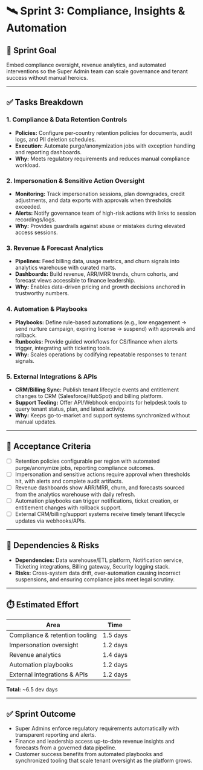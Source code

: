 # 🛰️ Sprint 3: Compliance, Insights & Automation

## 🎯 Sprint Goal
Embed compliance oversight, revenue analytics, and automated interventions so the Super Admin team can scale governance and tenant success without manual heroics.

---

## ✅ Tasks Breakdown

### 1. Compliance & Data Retention Controls
- **Policies:** Configure per-country retention policies for documents, audit logs, and PII deletion schedules.
- **Execution:** Automate purge/anonymization jobs with exception handling and reporting dashboards.
- **Why:** Meets regulatory requirements and reduces manual compliance workload.

### 2. Impersonation & Sensitive Action Oversight
- **Monitoring:** Track impersonation sessions, plan downgrades, credit adjustments, and data exports with approvals when thresholds exceeded.
- **Alerts:** Notify governance team of high-risk actions with links to session recordings/logs.
- **Why:** Provides guardrails against abuse or mistakes during elevated access sessions.

### 3. Revenue & Forecast Analytics
- **Pipelines:** Feed billing data, usage metrics, and churn signals into analytics warehouse with curated marts.
- **Dashboards:** Build revenue, ARR/MRR trends, churn cohorts, and forecast views accessible to finance leadership.
- **Why:** Enables data-driven pricing and growth decisions anchored in trustworthy numbers.

### 4. Automation & Playbooks
- **Playbooks:** Define rule-based automations (e.g., low engagement → send nurture campaign, expiring license → suspend) with approvals and rollback.
- **Runbooks:** Provide guided workflows for CS/finance when alerts trigger, integrating with ticketing tools.
- **Why:** Scales operations by codifying repeatable responses to tenant signals.

### 5. External Integrations & APIs
- **CRM/Billing Sync:** Publish tenant lifecycle events and entitlement changes to CRM (Salesforce/HubSpot) and billing platform.
- **Support Tooling:** Offer API/Webhook endpoints for helpdesk tools to query tenant status, plan, and latest activity.
- **Why:** Keeps go-to-market and support systems synchronized without manual updates.

---

## 📌 Acceptance Criteria
- [ ] Retention policies configurable per region with automated purge/anonymize jobs, reporting compliance outcomes.
- [ ] Impersonation and sensitive actions require approval when thresholds hit, with alerts and complete audit artifacts.
- [ ] Revenue dashboards show ARR/MRR, churn, and forecasts sourced from the analytics warehouse with daily refresh.
- [ ] Automation playbooks can trigger notifications, ticket creation, or entitlement changes with rollback support.
- [ ] External CRM/billing/support systems receive timely tenant lifecycle updates via webhooks/APIs.

---

## 🔗 Dependencies & Risks
- **Dependencies:** Data warehouse/ETL platform, Notification service, Ticketing integrations, Billing gateway, Security logging stack.
- **Risks:** Cross-system data drift, over-automation causing incorrect suspensions, and ensuring compliance jobs meet legal scrutiny.

---

## ⏱️ Estimated Effort
| Area | Time |
|------|------|
| Compliance & retention tooling | 1.5 days |
| Impersonation oversight | 1.2 days |
| Revenue analytics | 1.4 days |
| Automation playbooks | 1.2 days |
| External integrations & APIs | 1.2 days |

**Total:** ~6.5 dev days

---

## ✅ Sprint Outcome
- Super Admins enforce regulatory requirements automatically with transparent reporting and alerts.
- Finance and leadership access up-to-date revenue insights and forecasts from a governed data pipeline.
- Customer success benefits from automated playbooks and synchronized tooling that scale tenant oversight as the platform grows.
